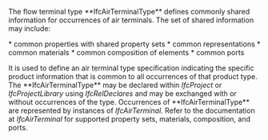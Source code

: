 The flow terminal type \*\*IfcAirTerminalType\*\* defines commonly shared information for occurrences of air terminals. The set of shared information may include:

\* common properties with shared property sets
\* common representations
\* common materials
\* common composition of elements
\* common ports

It is used to define an air terminal type specification indicating the specific product information that is common to all occurrences of that product type. The \*\*IfcAirTerminalType\*\* may be declared within _IfcProject_ or _IfcProjectLibrary_ using _IfcRelDeclares_ and may be exchanged with or without occurrences of the type. Occurrences of \*\*IfcAirTerminalType\*\* are represented by instances of _IfcAirTerminal_. Refer to the documentation at _IfcAirTerminal_ for supported property sets, materials, composition, and ports.
